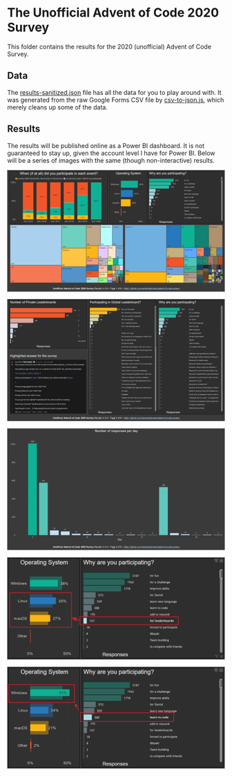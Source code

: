 # The Unofficial Advent of Code 2020 Survey

This folder contains the results for the 2020 (unofficial) Advent of Code Survey.

## Data

The [results-sanitized.json](results-sanitized.json) file has all the data for you to play around with.
It was generated from the raw Google Forms CSV file by [csv-to-json.js](csv-to-json.js), which merely cleans up some of the data.

## Results

The results will be published online as a Power BI dashboard.
It is not guaranteed to stay up, given the account level I have for Power BI.
Below will be a series of images with the same (though non-interactive) results.

![Dashboard](dashboard-01.png)

![Dashboard](dashboard-02.png)

![Dashboard](dashboard-03.png)

![Dashboard](dashboard-04.png)

![Dashboard](dashboard-05.png)
